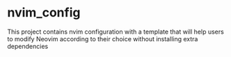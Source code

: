 # nvim_config
This project contains nvim configuration with a template that will help users to modify Neovim according to their choice without installing extra dependencies
